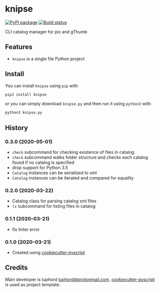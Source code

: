 # knipse

[![PyPI package](https://img.shields.io/pypi/v/knipse)](https://pypi.python.org/pypi/knipse)
[![Build status](https://img.shields.io/travis/luphord/knipse)](https://travis-ci.org/luphord/knipse)

CLI catalog manager for pix and gThumb

## Features
* `knipse` is a single file Python project

## Install

You can install `knipse` using `pip` with

```bash
pip3 install knipse
```

or you can simply download `knipse.py` and then run it using `python3` with

```bash
python3 knipse.py
```

## History

### 0.3.0 (2020-05-01)
* `check` subcommand for checking existence of files in catalog
* `check` subcommand walks folder structure and checks each catalog found if no catalog is specified
* drop support for Python 3.5
* `Catalog` instances can be serialized to xml
* `Catalog` instances can be iterated and compared for equality

### 0.2.0 (2020-03-22)
* Catalog class for parsing catalog xml files
* `ls` subcommand for listing files in catalog

### 0.1.1 (2020-03-21)
* fix linter error

### 0.1.0 (2020-03-21)
* Created using [cookiecutter-pyscript](https://github.com/luphord/cookiecutter-pyscript)

## Credits

Main developer is luphord <luphord@protonmail.com>. [cookiecutter-pyscript](https://github.com/luphord/cookiecutter-pyscript) is used as project template.
